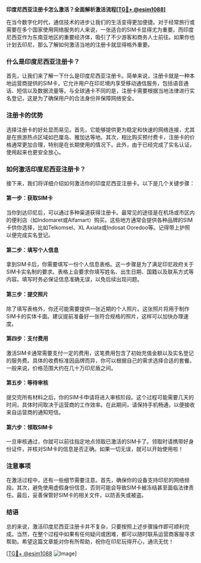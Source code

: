 **印度尼西亚注册卡怎么激活？全面解析激活流程[[TG💪+ @esim1088](https://t.me/s/esim1088)]**

在当今数字化时代，通信技术的进步让我们的生活变得更加便捷。对于经常旅行或需要在多个国家使用网络服务的人来说，一张适合的SIM卡显得尤为重要。而印度尼西亚作为东南亚地区的重要经济体，吸引了不少游客和商务人士前往。如果你也计划去印尼，那么了解如何激活当地的注册卡就显得格外重要。

### 什么是印度尼西亚注册卡？

首先，让我们来了解一下什么是印度尼西亚注册卡。简单来说，注册卡就是一种本地运营商提供的SIM卡，它允许用户在印尼境内享受移动通信服务，包括语音通话、短信以及数据流量等。与全球通卡不同的是，注册卡需要根据当地法律进行实名登记，这是为了确保用户的合法身份并保障网络安全。

### 注册卡的优势

选择注册卡的好处显而易见。首先，它能够提供更为稳定和快速的网络连接，尤其是在旅游热点区域如巴厘岛、雅加达等地。其次，相比购买预付费卡，注册卡的价格通常更加合理，特别是在长期使用的情况下。此外，由于已经完成了实名认证，使用起来也更安全放心。

### 如何激活印度尼西亚注册卡？

接下来，我们将详细介绍如何激活你的印度尼西亚注册卡。以下是几个关键步骤：

#### 第一步：获取SIM卡

当你到达印尼后，可以通过多种渠道获得注册卡。最常见的途径是在机场或市区内的便利店（如Indomaret或Alfamart）购买。这些地方通常会提供各种品牌的SIM卡供你选择，比如Telkomsel、XL Axiata或Indosat Ooredoo等。记得带上护照以便完成实名登记。

#### 第二步：填写个人信息

拿到SIM卡后，你需要填写一份个人信息表格。这一步骤是为了满足印尼政府关于SIM卡实名制的要求。表格上会要求你填写姓名、出生日期、国籍以及联系方式等内容。填写时务必保证信息准确无误，以免后续出现问题。

#### 第三步：提交照片

除了填写表格外，你还可能需要提供一张近期的个人照片。这张照片将用于制作SIM卡的实体卡面。建议提前准备好一张符合规格的照片，这样可以加快办理速度。

#### 第四步：支付费用

激活SIM卡通常需要支付一定的费用，这笔费用包含了初始充值金额以及实名登记的服务费。具体的收费标准因品牌而异，你可以根据自己的需求选择合适的套餐。一般来说，价格范围大约在几十万印尼盾之间。

#### 第五步：等待审核

提交完所有材料之后，你的SIM卡申请将进入审核阶段。这个过程可能需要几天的时间，具体时间取决于运营商的工作效率。在此期间，请保持手机畅通，以便接收来自运营商的通知短信。

#### 第六步：领取SIM卡

一旦审核通过，你就可以前往指定地点领取已激活的SIM卡了。领取时请携带好身份证件，并核对SIM卡的信息是否正确。如果一切无误，就可以开始使用啦！

### 注意事项

在激活过程中，还有一些细节需要注意。首先，确保你的设备支持印尼的网络频段。其次，避免使用虚假身份信息，否则可能会导致SIM卡被冻结甚至面临法律责任。最后，妥善保管好SIM卡的相关文件，以防丢失或被盗。

### 结语

总的来说，激活印度尼西亚注册卡并不复杂，只要按照上述步骤操作即可顺利完成。当然，在整个过程中如果有任何疑问或困难，都可以随时联系运营商客服寻求帮助。希望这篇文章能对你有所帮助，祝你在印尼玩得开心，通讯无忧！

[[TG💪+ @esim1088](https://t.me/s/esim1088) ![Image](https://i.postimg.cc/4NQfJmqS/Snipaste-2025-05-13-00-14-12.png)]